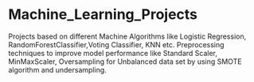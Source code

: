 # Machine_Learning_Projects
Projects based on different Machine Algorithms like Logistic Regression, RandomForestClassifier,Voting Classifier, KNN etc.
Preprocessing techniques to improve model performance like Standard Scaler, MinMaxScaler, Oversampling for Unbalanced data set by using SMOTE algorithm and undersampling.
